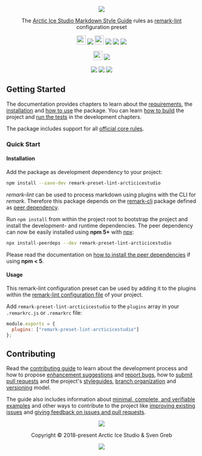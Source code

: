 <p align="center"><img src="https://rawgit.com/arcticicestudio/remark-preset-lint-arcticicestudio/develop/assets/remark-preset-lint-arcticicestudio-banner-typography.svg"/></p>

<p align="center">The <a href="https://arcticicestudio.github.io/styleguide-markdown">Arctic Ice Studio Markdown Style Guide</a> rules as <a href="https://github.com/remarkjs/remark-lint">remark-lint</a> configuration preset</p>

<p align="center"><img src="https://assets-cdn.github.com/favicon.ico" width=24 height=24/> <a href="https://github.com/arcticicestudio/remark-preset-lint-arcticicestudio/releases/latest"><img src="https://img.shields.io/github/release/arcticicestudio/remark-preset-lint-arcticicestudio.svg?style=flat-square"/></a> <img src="https://www.npmjs.com/static/images/touch-icons/favicon-32x32.png" width=24 height=24/> <a href="https://www.npmjs.com/package/remark-preset-lint-arcticicestudio"><img src="https://img.shields.io/npm/v/remark-preset-lint-arcticicestudio.svg?style=flat-square"/></a> <a href="https://www.npmjs.com/package/remark-preset-lint-arcticicestudio"><img src="https://img.shields.io/npm/dt/remark-preset-lint-arcticicestudio.svg?style=flat-square"/></a> <a href="https://www.npmjs.com/package/remark-preset-lint-arcticicestudio"><img src="https://img.shields.io/npm/dm/remark-preset-lint-arcticicestudio.svg?style=flat-square"/></a></p>

<p align="center"><img src="https://circleci.com/favicon.ico" width=24 height=24/> <a href="https://circleci.com/gh/arcticicestudio/remark-preset-lint-arcticicestudio"><img src="https://img.shields.io/circleci/project/github/arcticicestudio/remark-preset-lint-arcticicestudio/develop.svg?style=flat-square"/></a></p>

<p align="center"><a href="https://arcticicestudio.github.io/remark-preset-lint-arcticicestudio"><img src="https://img.shields.io/badge/Docs-0.1.0-5E81AC.svg?style=flat-square"/></a> <a href="https://github.com/arcticicestudio/remark-preset-lint-arcticicestudio/blob/develop/CHANGELOG.md#010"><img src="https://img.shields.io/badge/Changelog-0.1.0-5E81AC.svg?style=flat-square"/></a> <a href="https://github.com/arcticicestudio/styleguide-markdown"><img src="https://img.shields.io/badge/Markdown_Style_Guide-0.1.0-88C0D0.svg?style=flat-square&colorA=2E3440&logo=data%3Aimage%2Fsvg%2Bxml%3Bbase64%2CPHN2ZyB4bWxucz0iaHR0cDovL3d3dy53My5vcmcvMjAwMC9zdmciIHdpZHRoPSIzOSIgaGVpZ2h0PSIzOSIgdmlld0JveD0iMCAwIDM5IDM5Ij48cGF0aCBmaWxsPSJub25lIiBzdHJva2U9IiNEOERFRTkiIHN0cm9rZS13aWR0aD0iMyIgc3Ryb2tlLW1pdGVybGltaXQ9IjEwIiBkPSJNMS41IDEuNWgzNnYzNmgtMzZ6Ii8%2BPHBhdGggZmlsbD0iI0Q4REVFOSIgZD0iTTIwLjY4MyAyNS42NTVsNS44NzItMTMuNDhoLjU2Nmw1Ljg3MyAxMy40OGgtMS45OTZsLTQuMTU5LTEwLjA1Ni00LjE2MSAxMC4wNTZoLTEuOTk1em0tMi42OTYgMGwtMTMuNDgtNS44NzJ2LS41NjZsMTMuNDgtNS44NzJ2MS45OTVMNy45MzEgMTkuNWwxMC4wNTYgNC4xNnoiLz48L3N2Zz4%3D"/></a></p>

## Getting Started

The documentation provides chapters to learn about the [requirements][ghio-docs-getting-started-requirements], the [installation][ghio-docs-getting-started-installation] and [how to use][ghio-docs-getting-started-usage] the package. You can learn [how to build][ghio-docs-dev-building] the project and [run the tests][ghio-docs-dev-testing] in the development chapters.

The package includes support for all [official core rules][remark-lint-gh-doc-rules].

### Quick Start

#### Installation

Add the package as development dependency to your project:

```sh
npm install --save-dev remark-preset-lint-arcticicestudio
```

*remark-lint* can be used to process markdown using plugins with the CLI for *remark*. Therefore this package depends on the [remark-cli][npm-remark-cli] package defined as [peer dependency][nodejs-blog-peerdeps].

Run `npm install` from within the project root to bootstrap the project and install the development- and runtime dependencies. The peer dependency can now be easily installed using **npm 5+** with [npx][npm-npx]:

```sh
npx install-peerdeps --dev remark-preset-lint-arcticicestudio
```

Please read the documentation on [how to install the peer dependencies][ghio-docs-getting-started-installation-peer_deps] if using **npm < 5**.

#### Usage

This remark-lint configuration preset can be used by adding it to the plugins within the [remark-lint configuration file][remark-lint-doc-conf] of your project.

Add `remark-preset-lint-arcticicestudio` to the `plugins` array in your `.remarkrc.js` or `.remarkrc` file:

```js
module.exports = {
  plugins: ["remark-preset-lint-arcticicestudio"]
};
```

## Contributing

Read the [contributing guide][ghio-docs-dev-contributing] to learn about the development process and how to propose [enhancement suggestions][ghio-docs-dev-contributing-enhancements] and [report bugs][ghio-docs-dev-contributing-bug-reports], how to [submit pull requests][ghio-docs-dev-contributing-pr] and the project's [styleguides][ghio-docs-dev-contributing-styleguides], [branch organization][ghio-docs-dev-contributing-branch-org] and [versioning][ghio-docs-dev-contributing-versioning] model.

The guide also includes information about [minimal, complete, and verifiable examples][ghio-docs-dev-contributing-mcve] and other ways to contribute to the project like [improving existing issues][ghio-docs-dev-contributing-other-improve-issues] and [giving feedback on issues and pull requests][ghio-docs-dev-contributing-other-feedback].

<p align="center"><img src="https://cdn.rawgit.com/arcticicestudio/nord/develop/assets/banner-footer-mountains.svg" /></p>

<p align="center">Copyright &copy; 2018-present Arctic Ice Studio & Sven Greb</p>

<p align="center"><a href="https://github.com/arcticicestudio/remark-preset-lint-arcticicestudio/blob/develop/LICENSE.md"><img src="https://img.shields.io/badge/License-MIT-5E81AC.svg?style=flat-square"/></a></p>

[ghio-docs-dev-building]: https://arcticicestudio.github.io/remark-preset-lint-arcticicestudio/development/building.html
[ghio-docs-dev-contributing]: https://arcticicestudio.github.io/remark-preset-lint-arcticicestudio/development/contributing.html
[ghio-docs-dev-contributing-branch-org]: https://arcticicestudio.github.io/remark-preset-lint-arcticicestudio/development/contributing.html#branch-organization
[ghio-docs-dev-contributing-bug-reports]: https://arcticicestudio.github.io/remark-preset-lint-arcticicestudio/development/contributing.html#bug-reports
[ghio-docs-dev-contributing-enhancements]: https://arcticicestudio.github.io/remark-preset-lint-arcticicestudio/development/contributing.html#enhancement-suggestions
[ghio-docs-dev-contributing-mcve]: https://arcticicestudio.github.io/remark-preset-lint-arcticicestudio/development/contributing.html#mcve
[ghio-docs-dev-contributing-other-feedback]: https://arcticicestudio.github.io/remark-preset-lint-arcticicestudio/development/contributing.html#give-feedback-on-issues-and-pull-requests
[ghio-docs-dev-contributing-other-improve-issues]: https://arcticicestudio.github.io/remark-preset-lint-arcticicestudio/development/contributing.html#improve-issues
[ghio-docs-dev-contributing-pr]: https://arcticicestudio.github.io/remark-preset-lint-arcticicestudio/development/contributing.html#pull-requests
[ghio-docs-dev-contributing-styleguides]: https://arcticicestudio.github.io/remark-preset-lint-arcticicestudio/development/contributing.html#styleguides
[ghio-docs-dev-contributing-versioning]: https://arcticicestudio.github.io/remark-preset-lint-arcticicestudio/development/contributing.html#versioning
[ghio-docs-dev-testing]: https://arcticicestudio.github.io/remark-preset-lint-arcticicestudio/development/testing.html
[ghio-docs-getting-started-installation]: https://arcticicestudio.github.io/remark-preset-lint-arcticicestudio/getting-started/installation.html
[ghio-docs-getting-started-installation-peer_deps]: https://arcticicestudio.github.io/remark-preset-lint-arcticicestudio/getting-started/installation.html
[ghio-docs-getting-started-requirements]: https://arcticicestudio.github.io/remark-preset-lint-arcticicestudio/development/requirements.html
[ghio-docs-getting-started-usage]: https://arcticicestudio.github.io/remark-preset-lint-arcticicestudio/getting-started/usage.html
[nodejs-blog-peerdeps]: https://nodejs.org/en/blog/npm/peer-dependencies
[npm-npx]: https://www.npmjs.com/package/npx
[npm-remark-cli]: https://www.npmjs.com/package/remark-cli
[remark-lint-doc-conf]: https://github.com/remarkjs/remark-lint#configuring-remark-lint
[remark-lint-gh-doc-rules]: https://github.com/remarkjs/remark-lint/blob/master/doc/rules.md#list-of-rules
